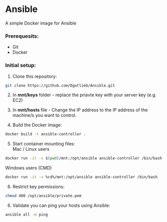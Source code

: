 # Ansible
A simple Docker image for Ansible

### Prerequesits:
* Git
* Docker


### Initial setup:
1. Clone this repository:
``` bash
git clone https://github.com/Dgotlieb/Ansible.git
```  
2. In **mnt/keys** folder - replace the priavte key with your server key (e.g. EC2)  
3. In **mnt/hosts** file - Change the IP address to the IP address of the machine/s you want to control.   

4. Build the Docker image:  
``` bash
docker build -t ansible-controller .
```
5. Start container mounting files:  
Mac / Linux users
``` bash
docker run -it -v $(pwd)/mnt:/opt/ansible ansible-controller /bin/bash
```
Windows users (CMD)
``` bash
docker run -it -v %cd%/mnt:/opt/ansible ansible-controller /bin/bash
```
    
6. Restrict key permissions:
``` bash
chmod 400 /opt/ansible/private.pem
```

6. Validate you can ping your hosts using Ansible:
``` bash
ansible all -m ping
```

